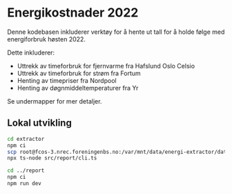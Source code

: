 # Energikostnader 2022

Denne kodebasen inkluderer verktøy for å hente ut tall for å holde følge
med energiforbruk høsten 2022.

Dette inkluderer:

- Uttrekk av timeforbruk for fjernvarme fra Hafslund Oslo Celsio
- Uttrekk av timeforbruk for strøm fra Fortum
- Henting av timepriser fra Nordpool
- Henting av døgnmiddeltemperaturer fra Yr

Se undermapper for mer detaljer.

## Lokal utvikling

```bash
cd extractor
npm ci
scp root@fcos-3.nrec.foreningenbs.no:/var/mnt/data/energi-extractor/data.json data.json
npx ts-node src/report/cli.ts

cd ../report
npm ci
npm run dev
```
